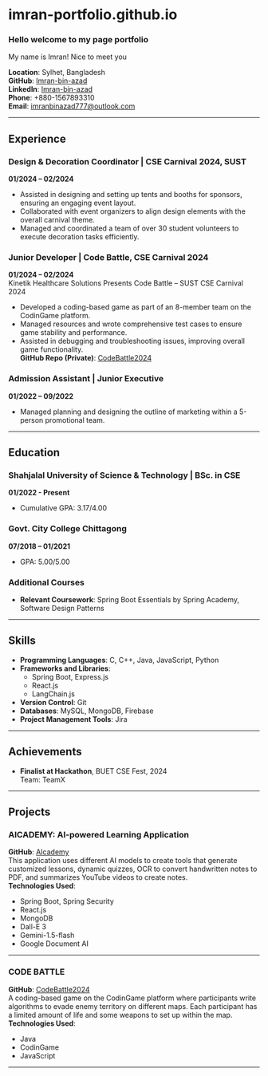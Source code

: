 # imran-portfolio.github.io
### Hello welcome to my page portfolio
My name is Imran! Nice to meet you

**Location**: Sylhet, Bangladesh  
**GitHub**: [Imran-bin-azad](https://github.com/Imran-bin-azad)  
**LinkedIn**: [Imran-bin-azad](https://www.linkedin.com/in/Imran-bin-azad)  
**Phone**: +880-1567893310  
**Email**: [imranbinazad777@outlook.com](mailto:imranbinazad777@outlook.com)

---

## Experience

### Design & Decoration Coordinator | CSE Carnival 2024, SUST  
**01/2024 – 02/2024**
- Assisted in designing and setting up tents and booths for sponsors, ensuring an engaging event layout.
- Collaborated with event organizers to align design elements with the overall carnival theme.
- Managed and coordinated a team of over 30 student volunteers to execute decoration tasks efficiently.

### Junior Developer | Code Battle, CSE Carnival 2024  
**01/2024 – 02/2024**  
Kinetik Healthcare Solutions Presents Code Battle – SUST CSE Carnival 2024  
- Developed a coding-based game as part of an 8-member team on the CodinGame platform.
- Managed resources and wrote comprehensive test cases to ensure game stability and performance.
- Assisted in debugging and troubleshooting issues, improving overall game functionality.  
**GitHub Repo (Private)**: [CodeBattle2024](https://github.com/MituChowdhury/CodeBattle2024)

### Admission Assistant | Junior Executive  
**01/2022 – 09/2022**
- Managed planning and designing the outline of marketing within a 5-person promotional team.

---

## Education

### Shahjalal University of Science & Technology | BSc. in CSE  
**01/2022 - Present**  
- Cumulative GPA: 3.17/4.00

### Govt. City College Chittagong  
**07/2018 – 01/2021**  
- GPA: 5.00/5.00

### Additional Courses
- **Relevant Coursework**: Spring Boot Essentials by Spring Academy, Software Design Patterns

---

## Skills

- **Programming Languages**: C, C++, Java, JavaScript, Python
- **Frameworks and Libraries**:
  - Spring Boot, Express.js
  - React.js
  - LangChain.js
- **Version Control**: Git
- **Databases**: MySQL, MongoDB, Firebase
- **Project Management Tools**: Jira

---

## Achievements

- **Finalist at Hackathon**, BUET CSE Fest, 2024  
  Team: TeamX

---

## Projects

### AICADEMY: AI-powered Learning Application  
**GitHub**: [AIcademy](https://github.com/AIcademy)  
This application uses different AI models to create tools that generate customized lessons, dynamic quizzes, OCR to convert handwritten notes to PDF, and summarizes YouTube videos to create notes.  
**Technologies Used**:  
- Spring Boot, Spring Security  
- React.js  
- MongoDB  
- Dall-E 3  
- Gemini-1.5-flash  
- Google Document AI

---

### CODE BATTLE  
**GitHub**: [CodeBattle2024](https://github.com/Codebattle2024)  
A coding-based game on the CodinGame platform where participants write algorithms to evade enemy territory on different maps. Each participant has a limited amount of life and some weapons to set up within the map.  
**Technologies Used**:  
- Java  
- CodinGame  
- JavaScript

---
